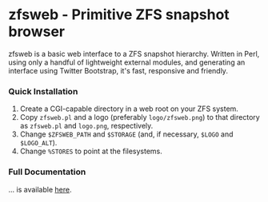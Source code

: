zfsweb - Primitive ZFS snapshot browser
=======================================

zfsweb is a basic web interface to a ZFS snapshot hierarchy.  Written
in Perl, using only a handful of lightweight external modules, and
generating an interface using Twitter Bootstrap, it's fast, responsive
and friendly.

### Quick Installation ###

1. Create a CGI-capable directory in a web root on your ZFS system.
2. Copy `zfsweb.pl` and a logo (preferably `logo/zfsweb.png`) to that
   directory as `zfsweb.pl` and `logo.png`, respectively.
3. Change `$ZFSWEB_PATH` and `$STORAGE`
   (and, if necessary, `$LOGO` and `$LOGO_ALT`).
4. Change `%STORES` to point at the filesystems.

### Full Documentation ###

... is available [here](https://github.com/Jashank/zfsweb/blob/master/docs/index.markdown).
